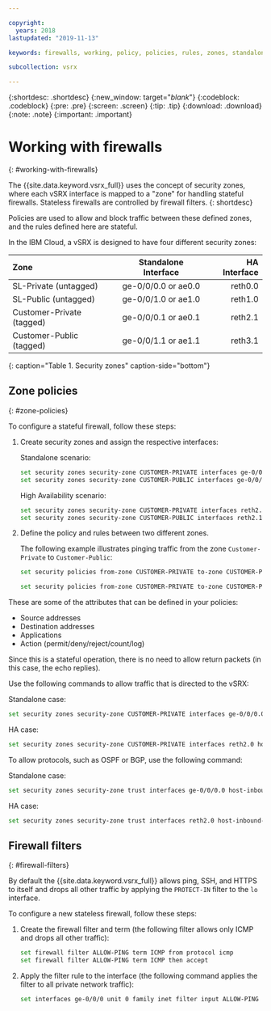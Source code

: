```yaml
---

copyright:
  years: 2018
lastupdated: "2019-11-13"

keywords: firewalls, working, policy, policies, rules, zones, standalone, ha

subcollection: vsrx

---
```


{:shortdesc: .shortdesc}
{:new_window: target="_blank_"}
{:codeblock: .codeblock}
{:pre: .pre}
{:screen: .screen}
{:tip: .tip}
{:download: .download}
{:note: .note}
{:important: .important}

# Working with firewalls
{: #working-with-firewalls}

The {{site.data.keyword.vsrx_full}} uses the concept of security zones, where each vSRX interface is mapped to a "zone" for handling stateful firewalls. Stateless firewalls are controlled by firewall filters.
{: shortdesc}

Policies are used to allow and block traffic between these defined zones, and the rules defined here are stateful.

In the IBM Cloud, a vSRX is designed to have four different security zones:

| Zone                     | Standalone Interface | HA Interface |
| :---                     |        :----:        |         ---: |
| SL-Private (untagged)    | ge-0/0/0.0 or ae0.0  | reth0.0      |
| SL-Public (untagged)     | ge-0/0/1.0 or ae1.0  | reth1.0      |
| Customer-Private (tagged)| ge-0/0/0.1 or ae0.1  | reth2.1      |
| Customer-Public (tagged) | ge-0/0/1.1 or ae1.1  | reth3.1      |
{: caption="Table 1. Security zones" caption-side="bottom"}

## Zone policies
{: #zone-policies}

To configure a stateful firewall, follow these steps:

1. Create security zones and assign the respective interfaces:

   Standalone scenario:

	 ```sh
	 set security zones security-zone CUSTOMER-PRIVATE interfaces ge-0/0/0.1
	 set security zones security-zone CUSTOMER-PUBLIC interfaces ge-0/0/1.1
   ```

   High Availability scenario:

   ```sh
   set security zones security-zone CUSTOMER-PRIVATE interfaces reth2.1
   set security zones security-zone CUSTOMER-PUBLIC interfaces reth2.1
   ```

1. Define the policy and rules between two different zones.

	The following example illustrates pinging traffic from the zone `Customer-Private` to `Customer-Public`:

	```sh
	set security policies from-zone CUSTOMER-PRIVATE to-zone CUSTOMER-PUBLIC policy ALLOW_ICMP match source-address any destination-address any application junos-icmp

	set security policies from-zone CUSTOMER-PRIVATE to-zone CUSTOMER-PUBLIC policy ALLOW_ICMP then permit
	```

These are some of the attributes that can be defined in your policies:

* Source addresses
* Destination addresses
* Applications
* Action (permit/deny/reject/count/log)

Since this is a stateful operation, there is no need to allow return packets (in this case, the echo replies).

Use the following commands to allow traffic that is directed to the vSRX:

Standalone case:

```sh
set security zones security-zone CUSTOMER-PRIVATE interfaces ge-0/0/0.0 host-inbound-traffic system-services all
```

HA case:

```sh
set security zones security-zone CUSTOMER-PRIVATE interfaces reth2.0 host-inbound-traffic system-services all
```

To allow protocols, such as OSPF or BGP, use the following command:

Standalone case:

```sh
set security zones security-zone trust interfaces ge-0/0/0.0 host-inbound-traffic protocols all
```

HA case:

```sh
set security zones security-zone trust interfaces reth2.0 host-inbound-traffic protocols all
```

## Firewall filters
{: #firewall-filters}

By default the {{site.data.keyword.vsrx_full}} allows ping, SSH, and HTTPS to itself and drops all other traffic by applying the `PROTECT-IN` filter to the `lo` interface.

To configure a new stateless firewall, follow these steps:

1. Create the firewall filter and term (the following filter allows only ICMP and drops all other traffic):

   ```sh
   set firewall filter ALLOW-PING term ICMP from protocol icmp
   set firewall filter ALLOW-PING term ICMP then accept
   ```

1. Apply the filter rule to the interface (the following command applies the filter to all private network traffic):

	```sh
	set interfaces ge-0/0/0 unit 0 family inet filter input ALLOW-PING
	```
